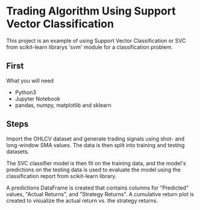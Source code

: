 # Trading Algorithm Using Support Vector Classification

This project is an example of using Support Vector Classification or SVC from scikit-learn librarys 'svm' module for a classification problem.

## First 
 What you will need
  - Python3
  - Jupyter Notebook
  - pandas, numpy, matplotlib and sklearn

## Steps
Import the OHLCV dataset and generate trading signals using shot- and long-window SMA values. The data is then split into training and testing datasets.

The SVC classifier model is then fit on the training data, and the model's predictions on the testing data is used to evaluate the model using the classification report from scikit-learn library.

A predictions DataFrame is created that contains columns for "Predicted" values, "Actual Returns", and "Strategy Returns". A cumulative return plot is created to visualize the actual return vs. the strategy returns.


